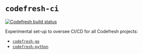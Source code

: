 # `codefresh-ci`

[![Codefresh build status]( https://g.codefresh.io/api/badges/pipeline/guangie88/guangie88%2Fcodefresh-ci%2Fcodefresh-ci-test?branch=master&key=eyJhbGciOiJIUzI1NiJ9.NWM4MjcyMzg3Y2NkOTUzZTcxM2RiMjRl.cTJ8XB8rM4mRl2LmZBHaIVZ92MxdGgb7Mmib1jt8o4E&type=cf-1)]( https://g.codefresh.io/pipelines/codefresh-ci-test/builds?repoOwner=guangie88&repoName=codefresh-ci&serviceName=guangie88%2Fcodefresh-ci&filter=trigger:build~Build;branch:master;pipeline:5c83b1ed345204e41b441090~codefresh-ci-test)

Experimental set-up to oversee CI/CD for all Codefresh projects:

- [`codefresh-go`](https://github.com/guangie88/codefresh-go)
- [`codefresh-python`](https://github.com/guangie88/codefresh-python)
